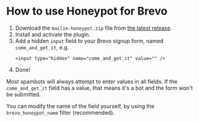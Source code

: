 # How to use Honeypot for Brevo

1. Download the `mailin-honeypot.zip` file from [the latest release](https://github.com/Dan0sz/mailin-honeypot/releases/latest).
2. Install and activate the plugin.
3. Add a hidden `input` field to your Brevo signup form, named `come_and_get_it`, e.g.
   ````
   <input type="hidden" name="come_and_get_it" value="" />
   ````
4. Done!

Most spambots will always attempt to enter values in all fields. If the `come_and_get_it` field has a value, that means it's a bot and the form won't
be submitted.

You can modify the name of the field yourself, by using the `brevo_honeypot_name` filter (recommended).
